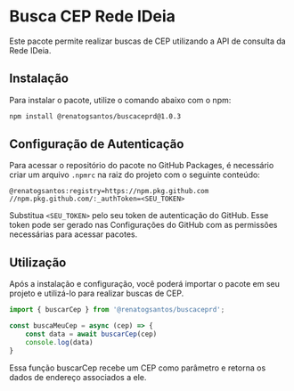 # Busca CEP Rede IDeia

Este pacote permite realizar buscas de CEP utilizando a API de consulta da Rede IDeia.

## Instalação

Para instalar o pacote, utilize o comando abaixo com o npm:

```bash
npm install @renatogsantos/buscaceprd@1.0.3
```
## Configuração de Autenticação

Para acessar o repositório do pacote no GitHub Packages, é necessário criar um arquivo `.npmrc` na raiz do projeto com o seguinte conteúdo:

```plaintext
@renatogsantos:registry=https://npm.pkg.github.com
//npm.pkg.github.com/:_authToken=<SEU_TOKEN>
```

Substitua `<SEU_TOKEN>` pelo seu token de autenticação do GitHub. Esse token pode ser gerado nas Configurações do GitHub com as permissões necessárias para acessar pacotes.

## Utilização

Após a instalação e configuração, você poderá importar o pacote em seu projeto e utilizá-lo para realizar buscas de CEP.

```javascript
import { buscarCep } from '@renatogsantos/buscaceprd';

const buscaMeuCep = async (cep) => {
    const data = await buscarCep(cep)
    console.log(data)
}
```

Essa função buscarCep recebe um CEP como parâmetro e retorna os dados de endereço associados a ele.
